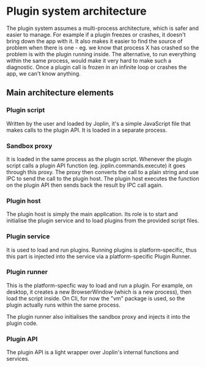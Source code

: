 # Plugin system architecture

The plugin system assumes a multi-process architecture, which is safer and easier to manage. For example if a plugin freezes or crashes, it doesn't bring down the app with it. It also makes it easier to find the source of problem when there is one - eg. we know that process X has crashed so the problem is with the plugin running inside. The alternative, to run everything within the same process, would make it very hard to make such a diagnostic. Once a plugin call is frozen in an infinite loop or crashes the app, we can't know anything.

## Main architecture elements

### Plugin script

Written by the user and loaded by Joplin, it's a simple JavaScript file that makes calls to the plugin API. It is loaded in a separate process.

### Sandbox proxy

It is loaded in the same process as the plugin script. Whenever the plugin script calls a plugin API function (eg. joplin.commands.execute) it goes through this proxy. The proxy then converts the call to a plain string and use IPC to send the call to the plugin host. The plugin host executes the function on the plugin API then sends back the result by IPC call again.

### Plugin host

The plugin host is simply the main application. Its role is to start and initialise the plugin service and to load plugins from the provided script files.

### Plugin service

It is used to load and run plugins. Running plugins is platform-specific, thus this part is injected into the service via a platform-specific Plugin Runner.

### Plugin runner

This is the platform-specfic way to load and run a plugin. For example, on desktop, it creates a new BrowserWindow (which is a new process), then load the script inside. On Cli, for now the "vm" package is used, so the plugin actually runs within the same process.

The plugin runner also initialises the sandbox proxy and injects it into the plugin code.

### Plugin API

The plugin API is a light wrapper over Joplin's internal functions and services.